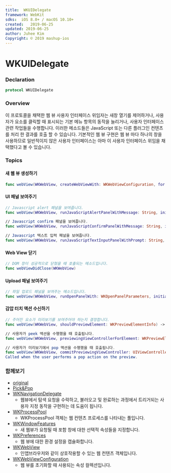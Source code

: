```yaml
---
title:  WKUIDelegate
framework: WebKit
sdks:  iOS 8.0+ / macOS 10.10+
created:   2019-06-25
updated: 2019-06-25
author: Juhee Kim
Copyright: © 2019 mashup-ios
---
```



# WKUIDelegate

### Declaration
```swift
protocol WKUIDelegate
```

### Overview
이 프로토콜을 채택한 웹 뷰 사용자 인터페이스 위임자는 새창 열기를 제어하거나, 사용자가 요소를 클릭할 때 표시되는 기본 메뉴 항목의 동작을 늘리거나, 사용자 인터페이스 관련 작업들을 수행합니다. 이러한 메소드들은 JavaScript 또는 다른 플러그인 컨텐츠를 처리 한 결과를 호출 할 수 있습니다. 기본적인 웹 뷰 구현은 웹 뷰 마다 하나의 창을 사용하므로 일반적이지 않은 사용자 인터페이스는 아마 이 사용자 인터페이스 위임을 채택했다고 볼 수 있습니다.

### Topics
#### 새 웹 뷰 생성하기
```swift
func webView(WKWebView, createWebViewWith: WKWebViewConfiguration, for: WKNavigationAction, windowFeatures: WKWindowFeatures) -> WKWebView?
```

#### UI 패널 보여주기
```swift
// Javascript alert 패널을 보여줍니다.
func webView(WKWebView, runJavaScriptAlertPanelWithMessage: String, initiatedByFrame: WKFrameInfo, completionHandler: () -> Void)

// Javascript confirm 패널을 보여줍니다.
func webView(WKWebView, runJavaScriptConfirmPanelWithMessage: String, initiatedByFrame: WKFrameInfo, completionHandler: (Bool) -> Void)

// Javascript 텍스트 입력 패널을 보여줍니다.
func webView(WKWebView, runJavaScriptTextInputPanelWithPrompt: String, defaultText: String?, initiatedByFrame: WKFrameInfo, completionHandler: (String?) -> Void)
```

#### Web View 닫기
```swift
// DOM 창이 성공적으로 닫혔을 때 호출되는 메소드입니다.
func webViewDidClose(WKWebView)
```

#### Upload 패널 보여주기
```swift
// 파일 업로드 패널을 보여주는 메소드입니다.
func webView(WKWebView, runOpenPanelWith: WKOpenPanelParameters, initiatedByFrame: WKFrameInfo, completionHandler: ([URL]?) -> Void)
```

#### 감압 터치 액션 수신하기
```swift
// 주어진 요소가 미리보기를 보여주어야 하는지 결정합니다.
func webView(WKWebView, shouldPreviewElement: WKPreviewElementInfo) -> Bool

// 사용자가 peek 액션을 수행했을 때 호출됩니다.
func webView(WKWebView, previewingViewControllerForElement: WKPreviewElementInfo, defaultActions: [WKPreviewActionItem]) -> UIViewController?

// 사용자가 미리보기에서 pop 액션을 수행했을 때 호출됩니다.
func webView(WKWebView, commitPreviewingViewController: UIViewController)
Called when the user performs a pop action on the preview.
```

### 함께보기
* [original](https://developer.apple.com/documentation/webkit/wkuidelegate)
* [Pick&Pop](https://developer.apple.com/documentation/uikit/peek_and_pop/implementing_peek_and_pop)
* [WKNavigationDelegate](https://caution-dev.github.io/apple-docs/2019/06/25/WKNavigationDelegate.html)
  * 웹뷰에서 탐색 요청을 수락하고, 불러오고 및 완료하는 과정에서 트리거되는 사용자 지정 동작을 구현하는 데 도움이 됩니다.
* [WKProcessPool](https://caution-dev.github.io/apple-docs/2019/06/25/WKProcessPool.html)
  * WKProcessPool 객체는 웹 컨텐츠 프로세스를 나타내는 풀입니다.
* [WKWindowFeatures](https://caution-dev.github.io/apple-docs/2019/06/25/wkwindowfeatures.html)
  * 새 웹뷰가 요청될 때 포함 창에 대한 선택적 속성들을 지정합니다.
* [WKPreferences](https://caution-dev.github.io/apple-docs/2019/06/25/WKPreferences.html)
  * 웹 뷰에 대한 환경 설정을 캡슐화합니다.
* [WKWebView](https://caution-dev.github.io/apple-docs/2019/06/25/WKWebView.html)
  * 인앱브라우저와 같이 상호작용할 수 있는 웹 컨텐츠 객체입니다.
* [WKWebViewConfiguration](https://caution-dev.github.io/apple-docs/2019/06/25/WKWebViewConfiguration.html)
  * 웹 뷰를 초기화할 때 사용되는 속성 컬렉션입니다.


